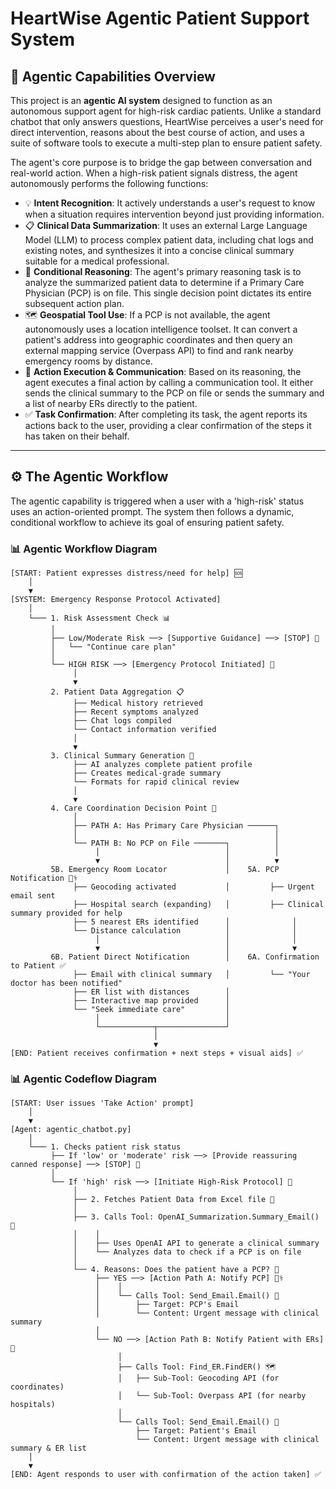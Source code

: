 # HeartWise Agentic Patient Support System

## 🚀 Agentic Capabilities Overview

This project is an **agentic AI system** designed to function as an autonomous support agent for high-risk cardiac patients. Unlike a standard chatbot that only answers questions, HeartWise perceives a user's need for direct intervention, reasons about the best course of action, and uses a suite of software tools to execute a multi-step plan to ensure patient safety.

The agent's core purpose is to bridge the gap between conversation and real-world action. When a high-risk patient signals distress, the agent autonomously performs the following functions:

  * 💡 **Intent Recognition**: It actively understands a user's request to know when a situation requires intervention beyond just providing information.
  * 📋 **Clinical Data Summarization**: It uses an external Large Language Model (LLM) to process complex patient data, including chat logs and existing notes, and synthesizes it into a concise clinical summary suitable for a medical professional.
  * 🤔 **Conditional Reasoning**: The agent's primary reasoning task is to analyze the summarized patient data to determine if a Primary Care Physician (PCP) is on file. This single decision point dictates its entire subsequent action plan.
  * 🗺️ **Geospatial Tool Use**: If a PCP is not available, the agent autonomously uses a location intelligence toolset. It can convert a patient's address into geographic coordinates and then query an external mapping service (Overpass API) to find and rank nearby emergency rooms by distance.
  * 📧 **Action Execution & Communication**: Based on its reasoning, the agent executes a final action by calling a communication tool. It either sends the clinical summary to the PCP on file or sends the summary and a list of nearby ERs directly to the patient.
  * ✅ **Task Confirmation**: After completing its task, the agent reports its actions back to the user, providing a clear confirmation of the steps it has taken on their behalf.

-----

## ⚙️ The Agentic Workflow

The agentic capability is triggered when a user with a 'high-risk' status uses an action-oriented prompt. The system then follows a dynamic, conditional workflow to achieve its goal of ensuring patient safety.

### 📊 Agentic Workflow Diagram

```text
[START: Patient expresses distress/need for help] 🆘
    │
    ▼
[SYSTEM: Emergency Response Protocol Activated]
    │
    └─── 1. Risk Assessment Check 📊
         │
         ├── Low/Moderate Risk ──> [Supportive Guidance] ──> [STOP] 🛑
         │   └── "Continue care plan"
         │
         └── HIGH RISK ──> [Emergency Protocol Initiated] 🚨
              │
              ▼
         2. Patient Data Aggregation 📋
              ├── Medical history retrieved
              ├── Recent symptoms analyzed
              ├── Chat logs compiled
              └── Contact information verified
              │
              ▼
         3. Clinical Summary Generation 🏥
              ├── AI analyzes complete patient profile
              ├── Creates medical-grade summary
              └── Formats for rapid clinical review
              │
              ▼
         4. Care Coordination Decision Point 🔀
              │
              ├── PATH A: Has Primary Care Physician ──────┐
              │                                            │
              └── PATH B: No PCP on File ───────┐          │
                   │                            │          │
                   ▼                            │          ▼
         5B. Emergency Room Locator             │    5A. PCP Notification 👨‍⚕️
              ├── Geocoding activated           │         ├── Urgent email sent
              ├── Hospital search (expanding)   │         ├── Clinical summary provided for help
              ├── 5 nearest ERs identified      │              │
              └── Distance calculation          │              │
                   │                            │              │
                   ▼                            │              ▼
         6B. Patient Direct Notification        │    6A. Confirmation to Patient ✅
              ├── Email with clinical summary   │         └── "Your doctor has been notified"
              ├── ER list with distances        │
              ├── Interactive map provided      │
              └── "Seek immediate care"         │
                   │                            │
                   └────────────┬───────────────┘
                                │
                                ▼
[END: Patient receives confirmation + next steps + visual aids] ✅
```

### 📊 Agentic Codeflow Diagram

```text
[START: User issues 'Take Action' prompt]
    │
    ▼
[Agent: agentic_chatbot.py]
    │
    └─── 1. Checks patient risk status
         ├── If 'low' or 'moderate' risk ──> [Provide reassuring canned response] ──> [STOP] 🛑
         │
         └── If 'high' risk ──> [Initiate High-Risk Protocol] 🚀
              │
              ├── 2. Fetches Patient Data from Excel file 📁
              │
              ├── 3. Calls Tool: OpenAI_Summarization.Summary_Email() 🧠
              │    │
              │    ├── Uses OpenAI API to generate a clinical summary
              │    └── Analyzes data to check if a PCP is on file
              │
              └── 4. Reasons: Does the patient have a PCP? 🤔
                   ├── YES ──> [Action Path A: Notify PCP] 👨‍⚕️
                   │    │
                   │    └── Calls Tool: Send_Email.Email() 📧
                   │        ├── Target: PCP's Email
                   │        └── Content: Urgent message with clinical summary
                   │
                   └── NO ──> [Action Path B: Notify Patient with ERs] 🏥
                        │
                        ├── Calls Tool: Find_ER.FindER() 🗺️
                        │   ├── Sub-Tool: Geocoding API (for coordinates)
                        │   └── Sub-Tool: Overpass API (for nearby hospitals)
                        │
                        └── Calls Tool: Send_Email.Email() 📧
                            ├── Target: Patient's Email
                            └── Content: Urgent message with clinical summary & ER list
    │
    ▼
[END: Agent responds to user with confirmation of the action taken] ✅
```
